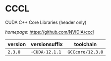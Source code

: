 # CCCL

CUDA C++ Core Libraries (header only)

*homepage*: <https://github.com/NVIDIA/cccl>

version | versionsuffix | toolchain
--------|---------------|----------
``2.3.0`` | ``-CUDA-12.1.1`` | ``GCCcore/12.3.0``

